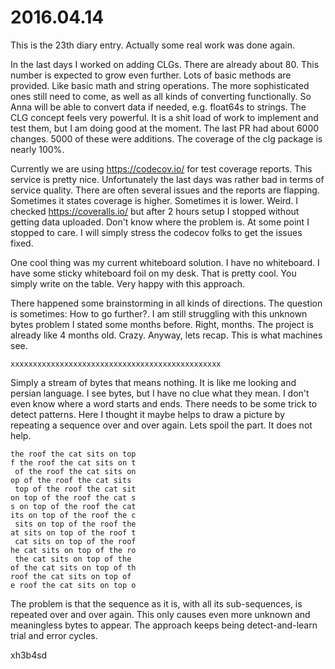# 2016.04.14
This is the 23th diary entry. Actually some real work was done again.

In the last days I worked on adding CLGs. There are already about 80. This
number is expected to grow even further. Lots of basic methods are provided.
Like basic math and string operations. The more sophisticated ones still need
to come, as well as all kinds of converting functionally. So Anna will be
able to convert data if needed, e.g. float64s to strings. The CLG concept feels
very powerful. It is a shit load of work to implement and test them, but I am
doing good at the moment. The last PR had about 6000 changes. 5000 of these
were additions. The coverage of the clg package is nearly 100%.

Currently we are using https://codecov.io/ for test coverage reports. This
service is pretty nice. Unfortunately the last days was rather bad in terms of
service quality. There are often several issues and the reports are flapping.
Sometimes it states coverage is higher. Sometimes it is lower. Weird. I checked
https://coveralls.io/ but after 2 hours setup I stopped without getting data
uploaded. Don't know where the problem is. At some point I stopped to care. I
will simply stress the codecov folks to get the issues fixed.

One cool thing was my current whiteboard solution. I have no whiteboard. I have
some sticky whiteboard foil on my desk. That is pretty cool. You simply write
on the table. Very happy with this approach.

There happened some brainstorming in all kinds of directions. The question is
sometimes: How to go further?. I am still struggling with this unknown bytes
problem I stated some months before. Right, months. The project is already like
4 months old. Crazy. Anyway, lets recap. This is what machines see.

```
xxxxxxxxxxxxxxxxxxxxxxxxxxxxxxxxxxxxxxxxxxxxxxx
```

Simply a stream of bytes that means nothing. It is like me looking and persian
language. I see bytes, but I have no clue what they mean. I don't even know
where a word starts and ends. There needs to be some trick to detect patterns.
Here I thought it maybe helps to draw a picture by repeating a sequence over
and over again. Lets spoil the part. It does not help.

```
the roof the cat sits on top
f the roof the cat sits on t
 of the roof the cat sits on
op of the roof the cat sits
 top of the roof the cat sit
on top of the roof the cat s
s on top of the roof the cat
its on top of the roof the c
 sits on top of the roof the
at sits on top of the roof t
 cat sits on top of the roof
he cat sits on top of the ro
 the cat sits on top of the
of the cat sits on top of th
roof the cat sits on top of
e roof the cat sits on top o
```

The problem is that the sequence as it is, with all its sub-sequences, is
repeated over and over again. This only causes even more unknown and
meaningless bytes to appear. The approach keeps being detect-and-learn trial
and error cycles.

xh3b4sd
